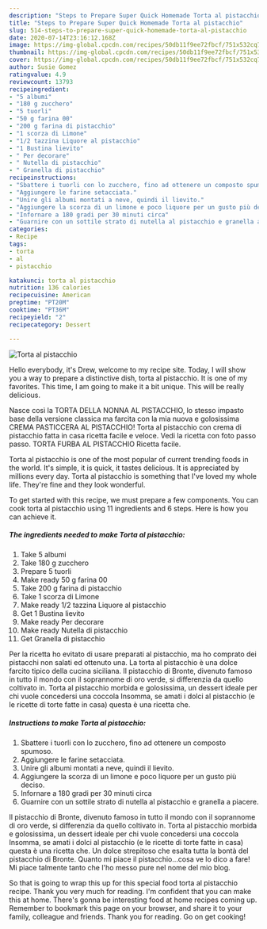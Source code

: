 ```yaml
---
description: "Steps to Prepare Super Quick Homemade Torta al pistacchio"
title: "Steps to Prepare Super Quick Homemade Torta al pistacchio"
slug: 514-steps-to-prepare-super-quick-homemade-torta-al-pistacchio
date: 2020-07-14T23:16:12.168Z
image: https://img-global.cpcdn.com/recipes/50db11f9ee72fbcf/751x532cq70/torta-al-pistacchio-recipe-main-photo.jpg
thumbnail: https://img-global.cpcdn.com/recipes/50db11f9ee72fbcf/751x532cq70/torta-al-pistacchio-recipe-main-photo.jpg
cover: https://img-global.cpcdn.com/recipes/50db11f9ee72fbcf/751x532cq70/torta-al-pistacchio-recipe-main-photo.jpg
author: Susie Gomez
ratingvalue: 4.9
reviewcount: 13793
recipeingredient:
- "5 albumi"
- "180 g zucchero"
- "5 tuorli"
- "50 g farina 00"
- "200 g farina di pistacchio"
- "1 scorza di Limone"
- "1/2 tazzina Liquore al pistacchio"
- "1 Bustina lievito"
- " Per decorare"
- " Nutella di pistacchio"
- " Granella di pistacchio"
recipeinstructions:
- "Sbattere i tuorli con lo zucchero, fino ad ottenere un composto spumoso."
- "Aggiungere le farine setacciata."
- "Unire gli albumi montati a neve, quindi il lievito."
- "Aggiungere la scorza di un limone e poco liquore per un gusto più deciso."
- "Infornare a 180 gradi per 30 minuti circa"
- "Guarnire con un sottile strato di nutella al pistacchio e granella a piacere."
categories:
- Recipe
tags:
- torta
- al
- pistacchio

katakunci: torta al pistacchio 
nutrition: 136 calories
recipecuisine: American
preptime: "PT20M"
cooktime: "PT36M"
recipeyield: "2"
recipecategory: Dessert

---
```



![Torta al pistacchio](https://img-global.cpcdn.com/recipes/50db11f9ee72fbcf/751x532cq70/torta-al-pistacchio-recipe-main-photo.jpg)

Hello everybody, it's Drew, welcome to my recipe site. Today, I will show you a way to prepare a distinctive dish, torta al pistacchio. It is one of my favorites. This time, I am going to make it a bit unique. This will be really delicious.

Nasce così la TORTA DELLA NONNA AL PISTACCHIO, lo stesso impasto base della versione classica ma farcita con la mia nuova e golosissima CREMA PASTICCERA AL PISTACCHIO! Torta al pistacchio con crema di pistacchio fatta in casa ricetta facile e veloce. Vedi la ricetta con foto passo passo. TORTA FURBA AL PISTACCHIO Ricetta facile.

Torta al pistacchio is one of the most popular of current trending foods in the world. It's simple, it is quick, it tastes delicious. It is appreciated by millions every day. Torta al pistacchio is something that I've loved my whole life. They're fine and they look wonderful.


To get started with this recipe, we must prepare a few components. You can cook torta al pistacchio using 11 ingredients and 6 steps. Here is how you can achieve it.

<!--inarticleads1-->

##### The ingredients needed to make Torta al pistacchio:

1. Take 5 albumi
1. Take 180 g zucchero
1. Prepare 5 tuorli
1. Make ready 50 g farina 00
1. Take 200 g farina di pistacchio
1. Take 1 scorza di Limone
1. Make ready 1/2 tazzina Liquore al pistacchio
1. Get 1 Bustina lievito
1. Make ready  Per decorare
1. Make ready  Nutella di pistacchio
1. Get  Granella di pistacchio


Per la ricetta ho evitato di usare preparati al pistacchio, ma ho comprato dei pistacchi non salati ed ottenuto una. La torta al pistacchio è una dolce farcito tipico della cucina siciliana. Il pistacchio di Bronte, divenuto famoso in tutto il mondo con il soprannome di oro verde, si differenzia da quello coltivato in. Torta al pistacchio morbida e golosissima, un dessert ideale per chi vuole concedersi una coccola Insomma, se amati i dolci al pistacchio (e le ricette di torte fatte in casa) questa è una ricetta che. 

<!--inarticleads2-->

##### Instructions to make Torta al pistacchio:

1. Sbattere i tuorli con lo zucchero, fino ad ottenere un composto spumoso.
1. Aggiungere le farine setacciata.
1. Unire gli albumi montati a neve, quindi il lievito.
1. Aggiungere la scorza di un limone e poco liquore per un gusto più deciso.
1. Infornare a 180 gradi per 30 minuti circa
1. Guarnire con un sottile strato di nutella al pistacchio e granella a piacere.


Il pistacchio di Bronte, divenuto famoso in tutto il mondo con il soprannome di oro verde, si differenzia da quello coltivato in. Torta al pistacchio morbida e golosissima, un dessert ideale per chi vuole concedersi una coccola Insomma, se amati i dolci al pistacchio (e le ricette di torte fatte in casa) questa è una ricetta che. Un dolce strepitoso che esalta tutta la bontà del pistacchio di Bronte. Quanto mi piace il pistacchio…cosa ve lo dico a fare! Mi piace talmente tanto che l&#39;ho messo pure nel nome del mio blog. 

So that is going to wrap this up for this special food torta al pistacchio recipe. Thank you very much for reading. I'm confident that you can make this at home. There's gonna be interesting food at home recipes coming up. Remember to bookmark this page on your browser, and share it to your family, colleague and friends. Thank you for reading. Go on get cooking!
